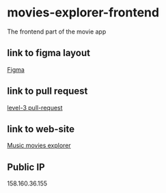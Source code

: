 # movies-explorer-frontend
The frontend part of the movie app

## link to figma layout
[Figma](https://disk.yandex.kz/d/_6O_6riOKwLqMw)

## link to pull request
[level-3 pull-request](https://github.com/RomanRiyanov/movies-explorer-frontend/pull/2)

## link to web-site
[Music movies explorer](https://roman.diploma.nomoredomains.icu)

## Public IP
158.160.36.155
